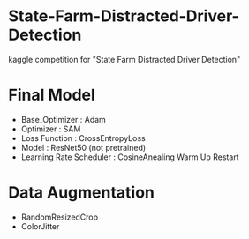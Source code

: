# State-Farm-Distracted-Driver-Detection
kaggle competition for "State Farm Distracted Driver Detection"

# Final Model  
- Base_Optimizer : Adam  
- Optimizer : SAM  
- Loss Function :  CrossEntropyLoss  
- Model : ResNet50 (not pretrained)  
- Learning Rate Scheduler : CosineAnealing Warm Up Restart  

# Data Augmentation  
- RandomResizedCrop  
- ColorJitter  
